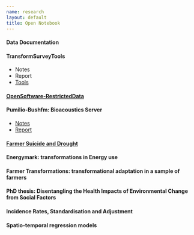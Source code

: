 ```yaml
---
name: research
layout: default
title: Open Notebook
---
```


#### Data Documentation
#### TransformSurveyTools
- Notes
- Report
- [Tools](https://github.com/ivanhanigan/TransformSurveyTools)

#### [OpenSoftware-RestrictedData](http://opensoftware-restricteddata.github.io)
####  Pumilio-Bushfm: Bioacoustics Server
- [Notes](/pumilio-bushfm-index.html)
- [Report](http://ivanhanigan.github.io/pumilio-bushfm)

#### [Farmer Suicide and Drought](http://www.pnas.org/content/early/2012/08/08/1112965109.full.pdf+html) 
#### Energymark: transformations in Energy use
#### Farmer Transformations: transformational adaptation in a sample of farmers
#### PhD thesis: Disentangling the Health Impacts of Environmental Change from Social Factors      
#### Incidence Rates, Standardisation and Adjustment
#### Spatio-temporal regression models
